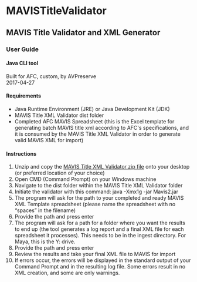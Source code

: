 # MAVISTitleValidator
## MAVIS Title Validator and XML Generator

### User Guide

#### Java CLI tool
Built for AFC, custom, by AVPreserve  
2017-04-27

#### Requirements
* Java Runtime Environment (JRE) or Java Development Kit (JDK)
* MAVIS Title XML Validator dist folder
* Completed AFC MAVIS Spreadsheet (this is the Excel template for generating batch MAVIS title xml according to AFC's specifications, and it is consumed by the MAVIS Title XML Validator in order to generate valid MAVIS XML for import)

#### Instructions
1. Unzip and copy the [MAVIS Title XML Validator zip file](https://github.com/avpreserve/MAVISTitleValidator/blob/master/MAVIS-Title-XML-Validator.zip) onto your desktop (or preferred location of your choice)
2. Open CMD (Command Prompt) on your Windows machine
3. Navigate to the dist folder within the MAVIS Title XML Validator folder
4. Initiate the validator with this command: java -Xmx1g -jar Mavis2.jar
5. The program will ask for the path to your completed and ready MAVIS XML Template spreadsheet (please name the spreadsheet with no “spaces” in the filename)
6. Provide the path and press enter
7. The program will ask for a path for a folder where you want the results to end up (the tool generates a log report and a final XML file for each spreadsheet it processes). This needs to be in the ingest directory. For Maya, this is the Y: drive.
8. Provide the path and press enter
9. Review the results and take your final XML file to MAVIS for import
10. If errors occur, the errors will be displayed in the standard output of your Command Prompt and in the resulting log file. Some errors result in no XML creation, and some are only warnings.
